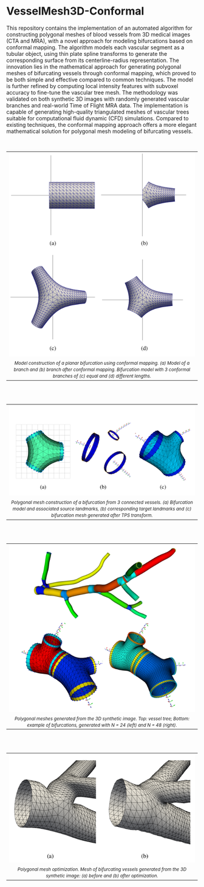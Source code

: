 # VesselMesh3D-Conformal

This repository contains the implementation of an automated algorithm for constructing polygonal meshes of blood vessels from 3D medical images (CTA and MRA), with a novel approach for modeling bifurcations based on conformal mapping.
The algorithm models each vascular segment as a tubular object, using thin plate spline transforms to generate the corresponding surface from its centerline-radius representation. The innovation lies in the mathematical approach for generating polygonal meshes of bifurcating vessels through conformal mapping, which proved to be both simple and effective compared to common techniques.
The model is further refined by computing local intensity features with subvoxel accuracy to fine-tune the vascular tree mesh. The methodology was validated on both synthetic 3D images with randomly generated vascular branches and real-world Time of Flight MRA data.
The implementation is capable of generating high-quality triangulated meshes of vascular trees suitable for computational fluid dynamic (CFD) simulations. Compared to existing techniques, the conformal mapping approach offers a more elegant mathematical solution for polygonal mesh modeling of bifurcating vessels.

<br>
<table align="center">
  <tr><td align="center"><img src="figs/fig3.png" alt="fig3"></td></tr>
  <tr><td align="center"><i><span style="font-size:smaller;">Model construction of a planar bifurcation using conformal mapping. (a) Model of a branch and (b) branch after conformal mapping. Bifurcation model with 3 conformal branches of (c) equal and (d) different lengths.</span></i></td></tr>
</table>
<br>

<br>
<table align="center">
  <tr><td align="center"><img src="figs/fig4.png" alt="fig4"></td></tr>
  <tr><td align
="center"><i><span style="font-size:smaller;">Polygonal mesh construction of a bifurcation from 3 connected vessels. (a) Bifurcation model and associated source landmarks, (b) corresponding target landmarks and (c) bifurcation mesh generated after TPS transform.</span></i></td></tr>
</table>
<br>

<br>
<table align="center">
  <tr><td align="center"><img src="figs/fig6.png" alt="fig6"></td></tr>
  <tr><td align="center"><i><span style="font-size:smaller;">Polygonal meshes generated from the 3D synthetic image. Top: vessel tree; Bottom: example of bifurcations, generated with N = 24 (left) and N = 48 (right).</span></i></td></tr>
</table>
<br>

<br>
<table align="center">
  <tr><td align="center"><img src="figs/fig8.png" alt="fig8"></td></tr>
  <tr><td align="center"><i><span style="font-size:smaller;">Polygonal mesh optimization. Mesh of bifurcating vessels generated from the 3D synthetic image: (a) before and (b) after optimization.</span></i></td></tr>
</table>
<br>
